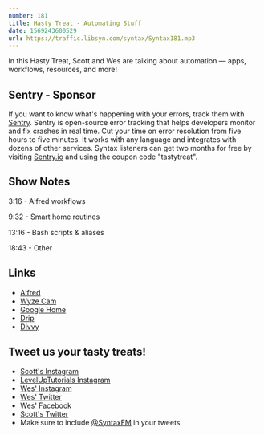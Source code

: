 ```yaml
---
number: 181
title: Hasty Treat - Automating Stuff
date: 1569243600529
url: https://traffic.libsyn.com/syntax/Syntax181.mp3
---
```


In this Hasty Treat, Scott and Wes are talking about automation — apps, workflows, resources, and more!

## Sentry - Sponsor
If you want to know what's happening with your errors, track them with [Sentry](https://sentry.io/). Sentry is open-source error tracking that helps developers monitor and fix crashes in real time. Cut your time on error resolution from five hours to five minutes. It works with any language and integrates with dozens of other services. Syntax listeners can get two months for free by visiting [Sentry.io](https://sentry.io/) and using the coupon code "tastytreat".

## Show Notes

3:16 - Alfred workflows

9:32 - Smart home routines

13:16 - Bash scripts & aliases

18:43 - Other

## Links
* [Alfred](https://www.alfredapp.com/)
* [Wyze Cam](https://www.wyze.com/)
* [Google Home](https://store.google.com/gb/product/google_home)
* [Drip](https://www.drip.com/)
* [Divvy](https://mizage.com/divvy/)

## Tweet us your tasty treats!
* [Scott's Instagram](https://www.instagram.com/stolinski/)
* [LevelUpTutorials Instagram](https://www.instagram.com/LevelUpTutorials/)
* [Wes' Instagram](https://www.instagram.com/wesbos/)
* [Wes' Twitter](https://twitter.com/wesbos)
* [Wes' Facebook](https://www.facebook.com/wesbos.developer)
* [Scott's Twitter](https://twitter.com/stolinski)
* Make sure to include [@SyntaxFM](https://twitter.com/SyntaxFM) in your tweets